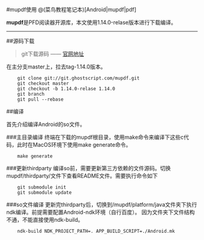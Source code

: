 #mupdf使用
@(菜鸟教程笔记本)[Android|mupdf|pdf]

**mupdf**是PFD阅读器开源库，本文使用1.14.0-relase版本进行下载编译。


-------------------

##源码下载

>git下载源码 —— [官网地址](https://mupdf.com)

在主分支master上，拉去tag-1.14.0版本。

```shell
    git clone git://git.ghostscript.com/mupdf.git
    git checkout master
    git checkout -b 1.14.0-relase 1.14.0
    git branch
    git pull --rebase
```

##编译

首先介绍编译Android的so文件。

###主目录编译
终端在下载的mupdf根目录，使用make命令来编译下这些c代码，此时在MacOS环境下使用make generate命令。

```shell
    make generate
```
###更新thirdparty
编译so前，需要更新第三方依赖的文件源码。切换mupdf/thirdparty/文件下查看README文件。需要执行命令如下

```shell
    git submodule init
    git submodule update
```

###so文件编译
更新完thirdparty后，切换到/mupdf/platform/java文件夹下执行ndk编译。前提需要配置Android-ndk环境（自行百度）。
因为文件夹下文件结构不通，不能直接使用ndk-build。

```shell
    ndk-build NDK_PROJECT_PATH=. APP_BUILD_SCRIPT=./Android.mk
```









